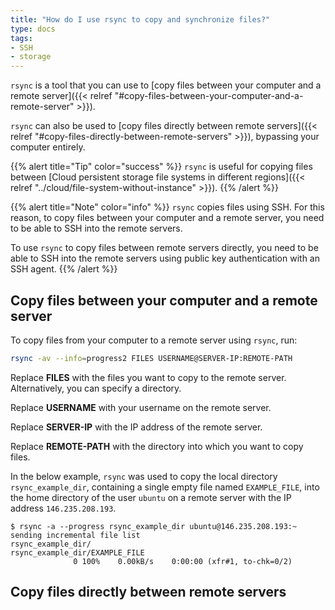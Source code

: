 ```yaml
---
title: "How do I use rsync to copy and synchronize files?"
type: docs
tags:
- SSH
- storage
---
```


`rsync` is a tool that you can use to
[copy files between your computer and a remote server]({{< relref "#copy-files-between-your-computer-and-a-remote-server" >}}).

`rsync` can also be used to
[copy files directly between remote servers]({{< relref "#copy-files-directly-between-remote-servers" >}}),
bypassing your computer entirely.

{{% alert title="Tip" color="success" %}}
`rsync` is useful for copying files between
[Cloud persistent storage file systems in different regions]({{< relref "../cloud/file-system-without-instance" >}}).
{{% /alert %}}

{{% alert title="Note" color="info" %}}
`rsync` copies files using SSH. For this reason, to copy files between your
computer and a remote server, you need to be able to SSH into the remote
servers.

To use `rsync` to copy files between remote servers directly, you need to be
able to SSH into the remote servers using public key authentication with an
SSH agent.
{{% /alert %}}

## Copy files between your computer and a remote server

To copy files from your computer to a remote server using `rsync`, run:

```bash
rsync -av --info=progress2 FILES USERNAME@SERVER-IP:REMOTE-PATH
```

Replace **FILES** with the files you want to copy to the remote server.
Alternatively, you can specify a directory.

Replace **USERNAME** with your username on the remote server.

Replace **SERVER-IP** with the IP address of the remote server.

Replace **REMOTE-PATH** with the directory into which you want to copy files.

In the below example, `rsync` was used to copy the local directory
`rsync_example_dir`, containing a single empty file named `EXAMPLE_FILE`, into
the home directory of the user `ubuntu` on a remote server with the IP address
`146.235.208.193`.

```
$ rsync -a --progress rsync_example_dir ubuntu@146.235.208.193:~
sending incremental file list
rsync_example_dir/
rsync_example_dir/EXAMPLE_FILE
              0 100%    0.00kB/s    0:00:00 (xfr#1, to-chk=0/2)
```

## Copy files directly between remote servers
